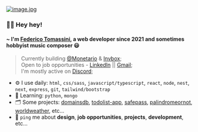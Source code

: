 [![image.jpg](https://i.postimg.cc/nrsxYsm3/image.jpg)](https://postimg.cc/YLwTtCbF)

### 🙋‍♂️ Hey hey! 

#### ~ I'm [Federico Tomassini](https://fedetomassini.vercel.app), a web developer since 2021 and sometimes hobbyist music composer 😃

> Currently building [@Monetario](https://monetario.vercel.app) & [Invbox](https://invbox.vercel.app);<br>
> Open to job opportunities - [LinkedIn](https://www.linkedin.com/in/fedetomassini) || [Gmail](mailto:fedetomassini.dev@gmail.com);<br>
> I'm mostly active on [Discord](https://discordapp.com/users/848281064241365062);<br>

- ⚙️ I use daily: `html`, `css/sass`, `javascript/typescript`, `react`, `node`, `nest`, `next`, `express`, `git`, `tailwind/bootstrap`
- 📒 Learning: `python`, `mongo`
- 🗂️ Some projects: [domainsdb](https://domainsdb.vercel.app), [todolist-app](https://ft-todolist.vercel.app), [safepass](https://ft-safepass.vercel.app), [palindromeornot](https://palindromeornot.vercel.app), [worldweather](https://worldweathersite.vercel.app/), etc…
- 💬 `ping` me about **design**, **job opportunities**, **projects**, **development**, etc…
